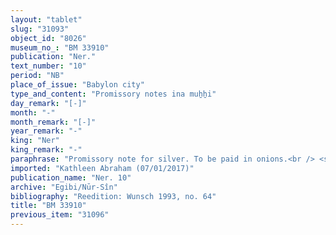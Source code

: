 ```yaml
---
layout: "tablet"
slug: "31093"
object_id: "8026"
museum_no_: "BM 33910"
publication: "Ner."
text_number: "10"
period: "NB"
place_of_issue: "Babylon city"
type_and_content: "Promissory notes ina muẖẖi"
day_remark: "[-]"
month: "-"
month_remark: "[-]"
year_remark: "-"
king: "Ner"
king_remark: "-"
paraphrase: "Promissory note for silver. To be paid in onions.<br /> <strong>B</strong> owes 2 shekels of silver, of which one-eighth is alloy to <strong>A</strong>, to be paid in onion bundels (<em>pītu</em>) in Nisan (I) according to their market value (<em>etēqu</em>) at the time of delivery. In addition, there is an earlier promissory note. Names of 2 witnesses and the scribe: Madān-&scaron;umu-iddin/Zēria//Nabāya.<br /> <br /> <strong>A</strong> = Iddin-Marduk/Iqī&scaron;āya//Nūr-S&icirc;n; <strong>B</strong> = Iqī&scaron;āya/Bēl-kāṣir//&Scaron;ang&ucirc;-parakki"
imported: "Kathleen Abraham (07/01/2017)"
publication_name: "Ner. 10"
archive: "Egibi/Nūr-Sîn"
bibliography: "Reedition: Wunsch 1993, no. 64"
title: "BM 33910"
previous_item: "31096"
---
```

